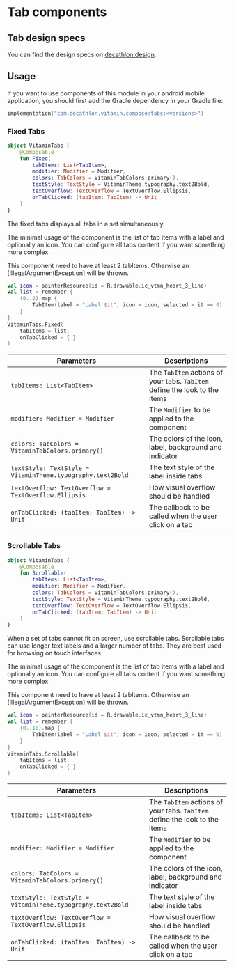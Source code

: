 # Tab components

## Tab design specs

You can find the design specs on [decathlon.design](https://www.decathlon.design/).

## Usage

If you want to use components of this module in your android mobile application, you should
first add the Gradle dependency in your Gradle file:

```kotlin
implementation("com.decathlon.vitamin.compose:tabs:<versions>")
```

### Fixed Tabs

```kotlin
object VitaminTabs {
    @Composable
    fun Fixed(
        tabItems: List<TabItem>,
        modifier: Modifier = Modifier,
        colors: TabColors = VitaminTabColors.primary(),
        textStyle: TextStyle = VitaminTheme.typography.text2Bold,
        textOverflow: TextOverflow = TextOverflow.Ellipsis,
        onTabClicked: (tabItem: TabItem) -> Unit
    )
}
```

The fixed tabs displays all tabs in a set simultaneously.

The minimal usage of the component is the list of tab items with a label and optionally an icon.
You can configure all tabs content if you want something more complex.

This component need to have at least 2 tabItems. Otherwise an [IllegalArgumentException] will be thrown.

```kotlin
val icon = painterResource(id = R.drawable.ic_vtmn_heart_3_line)
val list = remember {
    (0..2).map {
        TabItem(label = "Label $it", icon = icon, selected = it == 0)
    }
}
VitaminTabs.Fixed(
    tabItems = list,
    onTabClicked = { }
)
```

Parameters | Descriptions
-- | --
`tabItems: List<TabItem>` | The `TabItem` actions of your tabs. `TabItem` define the look to the items
`modifier: Modifier = Modifier` | The `Modifier` to be applied to the component
`colors: TabColors = VitaminTabColors.primary()` | The colors of the icon, label, background and indicator
`textStyle: TextStyle = VitaminTheme.typography.text2Bold` | The text style of the label inside tabs
`textOverflow: TextOverflow = TextOverflow.Ellipsis` | How visual overflow should be handled
`onTabClicked: (tabItem: TabItem) -> Unit` | The callback to be called when the user click on a tab

### Scrollable Tabs

```kotlin
object VitaminTabs {
    @Composable
    fun Scrollable(
        tabItems: List<TabItem>,
        modifier: Modifier = Modifier,
        colors: TabColors = VitaminTabColors.primary(),
        textStyle: TextStyle = VitaminTheme.typography.text2Bold,
        textOverflow: TextOverflow = TextOverflow.Ellipsis,
        onTabClicked: (tabItem: TabItem) -> Unit
    )
}
```

When a set of tabs cannot fit on screen, use scrollable tabs. Scrollable tabs can use longer 
text labels and a larger number of tabs. They are best used for browsing on touch interfaces.

The minimal usage of the component is the list of tab items with a label and optionally an icon.
You can configure all tabs content if you want something more complex.

This component need to have at least 2 tabItems. Otherwise an [IllegalArgumentException] will be thrown.

```kotlin
val icon = painterResource(id = R.drawable.ic_vtmn_heart_3_line)
val list = remember {
    (0..10).map {
        TabItem(label = "Label $it", icon = icon, selected = it == 0)
    }
}
VitaminTabs.Scrollable(
    tabItems = list,
    onTabClicked = { }
)
```

Parameters | Descriptions
-- | --
`tabItems: List<TabItem>` | The `TabItem` actions of your tabs. `TabItem` define the look to the items
`modifier: Modifier = Modifier` | The `Modifier` to be applied to the component
`colors: TabColors = VitaminTabColors.primary()` | The colors of the icon, label, background and indicator
`textStyle: TextStyle = VitaminTheme.typography.text2Bold` | The text style of the label inside tabs
`textOverflow: TextOverflow = TextOverflow.Ellipsis` | How visual overflow should be handled
`onTabClicked: (tabItem: TabItem) -> Unit` | The callback to be called when the user click on a tab
